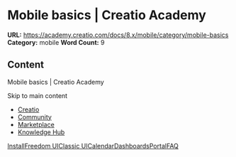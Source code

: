 # Mobile basics | Creatio Academy

**URL:** https://academy.creatio.com/docs/8.x/mobile/category/mobile-basics
**Category:** mobile **Word Count:** 9

## Content

Mobile basics | Creatio Academy

Skip to main content

- [Creatio](https://www.creatio.com/)
- [Community](https://community.creatio.com/)
- [Marketplace](https://marketplace.creatio.com/)
- [Knowledge Hub](https://knowledge-hub.creatio.com/)

[Install](/docs/8.x/mobile/basics/mobile-application-install)[Freedom UI](/docs/8.x/mobile/basics/mobile-application-freedom-interface)[Classic UI](/docs/8.x/mobile/basics/mobile-application-interface)[Calendar](/docs/8.x/mobile/basics/work-with-the-calendar)[Dashboards](/docs/8.x/mobile/basics/how-to-work-in-the-dashboards-section)[Portal](/docs/8.x/mobile/basics/use-the-portal-in-the-mobile-app)[FAQ](/docs/8.x/mobile/basics/mobile-application-faq)
